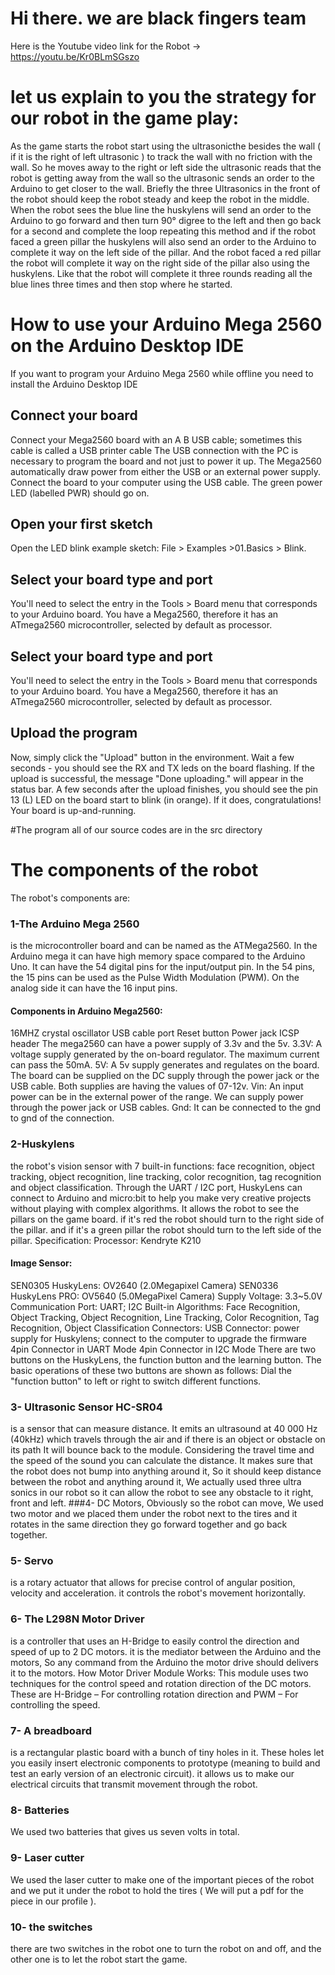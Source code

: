 
# Hi there. we are black fingers team
Here is the Youtube video link for the Robot → https://youtu.be/Kr0BLmSGszo

# let us explain to you the strategy for our robot in the game play:
 As the game starts the robot start using the ultrasonicthe besides the wall ( if it is the right of left ultrasonic ) to track the wall with no friction with the wall. So he moves away to the right or left side the ultrasonic reads that the robot is getting away from the wall so the ultrasonic sends an order to the Arduino to get closer to the wall. Briefly the three Ultrasonics in the front of the robot should keep the robot steady and keep the robot in the middle. When the robot sees the blue line the huskylens will send an order to the Arduino to go forward and then turn 90° digree to the left and then go back for a second and complete the loop repeating this method and if the robot faced a green pillar the huskylens will also send an order to the Arduino to complete it way on the left side of the pillar. And the robot faced a red pillar the robot will complete it way on the right side of the pillar also using the huskylens. Like that the robot will complete it three rounds reading all the blue lines three times and then stop where he started.

# How to use your Arduino Mega 2560 on the Arduino Desktop IDE
If you want to program your Arduino Mega 2560 while offline you need to install the Arduino Desktop IDE
## Connect your board
Connect your Mega2560 board with an A B USB cable; sometimes this cable is called a USB printer cable
The USB connection with the PC is necessary to program the board and not just to power it up. The Mega2560 automatically draw power from either the USB or an external power supply. Connect the board to your computer using the USB cable. The green power LED (labelled PWR) should go on.
## Open your first sketch
Open the LED blink example sketch: File > Examples >01.Basics > Blink.
## Select your board type and port
You'll need to select the entry in the Tools > Board menu that corresponds to your Arduino board. You have a Mega2560, therefore it has an ATmega2560 microcontroller, selected by default as processor.
## Select your board type and port
You'll need to select the entry in the Tools > Board menu that corresponds to your Arduino board. You have a Mega2560, therefore it has an ATmega2560 microcontroller, selected by default as processor.
## Upload the program
Now, simply click the "Upload" button in the environment. Wait a few seconds - you should see the RX and TX leds on the board flashing. If the upload is successful, the message "Done uploading." will appear in the status bar.
A few seconds after the upload finishes, you should see the pin 13 (L) LED on the board start to blink (in orange). If it does, congratulations! Your board is up-and-running.

#The program
all of our source codes are in the src directory

# The components of the robot
The robot's components are:
### 1-The Arduino Mega 2560
is the microcontroller board and can be named as the ATMega2560. In the Arduino mega it can have high memory space compared to the Arduino Uno. 
It can have the 54 digital pins for the input/output pin. In the 54 pins, the 15 pins can be used as the Pulse Width Modulation (PWM). On the analog side it can have the 16 input pins.
#### Components in Arduino Mega2560:
16MHZ crystal oscillator
USB cable port
Reset button
Power jack
ICSP header
The mega2560 can have a power supply of 3.3v and the 5v.
3.3V: A voltage supply generated by the on-board regulator. The maximum current can pass the 50mA.
5V: A 5v supply generates and regulates on the board. The board can be supplied on the DC supply through the power jack or the USB cable.
Both supplies are having the values of 07-12v.
Vin: An input power can be in the external power of the range. We can supply power through the power jack or USB cables.
Gnd: It can be connected to the gnd to gnd of the connection.
### 2-Huskylens
the robot's vision sensor with 7 built-in functions: face recognition, object tracking, object recognition, line tracking, color recognition, tag recognition and object classification.
Through the UART / I2C port, HuskyLens can connect to Arduino and micro:bit to help you make very creative projects without playing with complex algorithms. It allows the robot to see the pillars on the game board. if it's red the robot should turn to the right side of the pillar. and if it's a green pillar the robot should turn to the left side of the pillar.
Specification:
Processor: Kendryte K210
#### Image Sensor:
SEN0305 HuskyLens: OV2640 (2.0Megapixel Camera)
SEN0336 HuskyLens PRO: OV5640 (5.0MegaPixel Camera)
Supply Voltage: 3.3~5.0V
Communication Port: UART; I2C
Built-in Algorithms: Face Recognition, Object Tracking, Object Recognition, Line Tracking, Color Recognition, Tag Recognition, Object Classification
Connectors:
USB Connector: power supply for Huskylens; connect to the computer to upgrade the firmware
4pin Connector in UART Mode
4pin Connector in I2C Mode
There are two buttons on the HuskyLens, the function button and the learning button. The basic operations of these two buttons are shown as follows:
Dial the "function button" to left or right to switch different functions.

### 3- Ultrasonic Sensor HC-SR04
is a sensor that can measure distance. It emits an ultrasound at 40 000 Hz (40kHz) which travels through the air and if there is an object or obstacle on its path It will bounce back to the module. Considering the travel time and the speed of the sound you can calculate the distance. It makes sure that the robot does not bump into anything around it, So it should keep distance between the robot and anything around it, We actually used three ultra sonics in our robot so it can allow the robot to see any obstacle to it right, front and left.
###4- 
DC Motors, Obviously so the robot can move, We used two motor and we placed them under the robot next to the tires and it rotates in the same direction they go forward together and go back together.
### 5- Servo
is a rotary actuator that allows for precise control of angular position, velocity and acceleration. it controls the robot's movement horizontally.
### 6- The L298N Motor Driver
is a controller that uses an H-Bridge to easily control the direction and speed of up to 2 DC motors. it is the mediator between the Arduino and the motors, So any command from the Arduino the motor drive should delivers it to the motors.
How Motor Driver Module Works:
This module uses two techniques for the control speed and rotation direction of the DC motors. These are H-Bridge – For controlling rotation direction and PWM – For controlling the speed.
### 7- A breadboard 
is a rectangular plastic board with a bunch of tiny holes in it. These holes let you easily insert electronic components to prototype (meaning to build and test an early version of an electronic circuit). it allows us to make our electrical circuits that transmit movement through the robot.
### 8- Batteries
We used two batteries that gives us seven volts in total.
### 9- Laser cutter
We used the laser cutter to make one of the important pieces of the robot and we put it under the robot to hold the tires ( We will put a pdf for the piece in our profile ).
### 10- the switches 
there are two switches in the robot one to turn the robot on and off, and the other one is to let the robot start the game.
